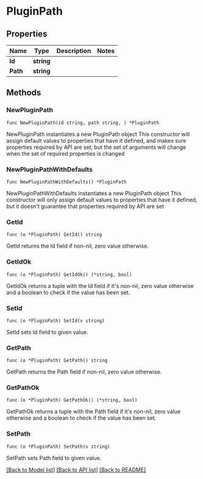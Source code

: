 # PluginPath

## Properties

Name | Type | Description | Notes
------------ | ------------- | ------------- | -------------
**Id** | **string** |  | 
**Path** | **string** |  | 

## Methods

### NewPluginPath

`func NewPluginPath(id string, path string, ) *PluginPath`

NewPluginPath instantiates a new PluginPath object
This constructor will assign default values to properties that have it defined,
and makes sure properties required by API are set, but the set of arguments
will change when the set of required properties is changed

### NewPluginPathWithDefaults

`func NewPluginPathWithDefaults() *PluginPath`

NewPluginPathWithDefaults instantiates a new PluginPath object
This constructor will only assign default values to properties that have it defined,
but it doesn't guarantee that properties required by API are set

### GetId

`func (o *PluginPath) GetId() string`

GetId returns the Id field if non-nil, zero value otherwise.

### GetIdOk

`func (o *PluginPath) GetIdOk() (*string, bool)`

GetIdOk returns a tuple with the Id field if it's non-nil, zero value otherwise
and a boolean to check if the value has been set.

### SetId

`func (o *PluginPath) SetId(v string)`

SetId sets Id field to given value.


### GetPath

`func (o *PluginPath) GetPath() string`

GetPath returns the Path field if non-nil, zero value otherwise.

### GetPathOk

`func (o *PluginPath) GetPathOk() (*string, bool)`

GetPathOk returns a tuple with the Path field if it's non-nil, zero value otherwise
and a boolean to check if the value has been set.

### SetPath

`func (o *PluginPath) SetPath(v string)`

SetPath sets Path field to given value.



[[Back to Model list]](../README.md#documentation-for-models) [[Back to API list]](../README.md#documentation-for-api-endpoints) [[Back to README]](../README.md)


